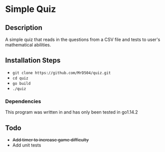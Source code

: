 # Simple Quiz

## Description
A simple quiz that reads in the questions from a CSV file and tests to user's
mathematical abilities.

## Installation Steps
- ``` git clone https://github.com/MrD504/quiz.git ```
- ``` cd quiz ```
- ``` go build ```
- ``` ./quiz ```

### Dependencies
This program was written in and has only been tested in go1.14.2

## Todo
- ~~Add timer to increase game difficulty~~
- Add unit tests